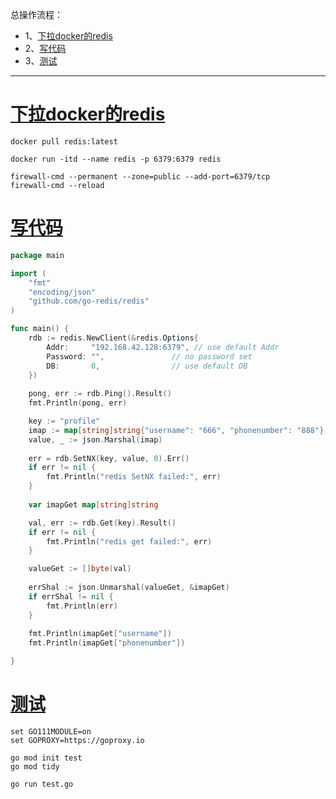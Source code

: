 总操作流程：
- 1、[下拉docker的redis](#go-01)
- 2、[写代码](#go-02)
- 3、[测试](#go-03)

***

# <a name="go-01" href="#" >下拉docker的redis</a>

```shell
docker pull redis:latest

docker run -itd --name redis -p 6379:6379 redis

firewall-cmd --permanent --zone=public --add-port=6379/tcp
firewall-cmd --reload
```

# <a name="go-02" href="#" >写代码</a>

```go
package main

import (
	"fmt"
	"encoding/json"
	"github.com/go-redis/redis"
)

func main() {
	rdb := redis.NewClient(&redis.Options{
		Addr:     "192.168.42.128:6379", // use default Addr
		Password: "",               // no password set
		DB:       0,                // use default DB
	})
	
	pong, err := rdb.Ping().Result()
	fmt.Println(pong, err)

	key := "profile"
    imap := map[string]string{"username": "666", "phonenumber": "888"}
	value, _ := json.Marshal(imap)
	
	err = rdb.SetNX(key, value, 0).Err()
	if err != nil {
		fmt.Println("redis SetNX failed:", err)
	}
	
	var imapGet map[string]string

	val, err := rdb.Get(key).Result()
	if err != nil {
        fmt.Println("redis get failed:", err)
	}

	valueGet := []byte(val)
	
	errShal := json.Unmarshal(valueGet, &imapGet)
    if errShal != nil {
        fmt.Println(err)
	}
	
	fmt.Println(imapGet["username"])
    fmt.Println(imapGet["phonenumber"])

}
```

# <a name="go-03" href="#" >测试</a>

```
set GO111MODULE=on
set GOPROXY=https://goproxy.io

go mod init test
go mod tidy

go run test.go
```
